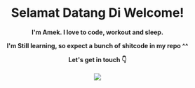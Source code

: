 
<div align="center">
  <h1 align="center"> 
    Selamat Datang Di Welcome! 
  </h1>
  <b>I'm Amek. I love to code, workout and sleep.<b>
    <p>I'm Still learning, so expect a bunch of shitcode in my repo ^^</p>
  <b>Let's get in touch 👇<b>
  <br><br>
     <a href="https://twitter.com/orangAmek" style="text-decoration: none;">
    <img src="https://img.shields.io/badge/twitter-%231DA1F2?&style=for-the-badge&logo=twitter&logoColor=white"/>
</div>
